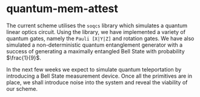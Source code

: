 # quantum-mem-attest

The current scheme utilises the `soqcs` library which simulates a quantum linear optics circuit. Using the library, we have implemented a variety of quantum gates, namely the `Pauli [X|Y|Z]` and rotation gates. We have also simulated a non-deterministic quantum entanglement generator with a success of generating a maximally entangled Bell State with probability $\frac{1}{9}$. 

In the next few weeks we expect to simulate quantum teleportation by introducing a Bell State measurement device. Once all the primitives are in place, we shall introduce noise into the system and reveal the viability of our scheme.